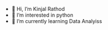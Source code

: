 - 👋 Hi, I’m Kinjal Rathod
- 👀 I’m interested in python
- 🌱 I’m currently learning Data Analyiss


<!---
kinjalr7/kinjalr7 is a ✨ special ✨ repository because its `README.md` (this file) appears on your GitHub profile.
You can click the Preview link to take a look at your changes.
--->
